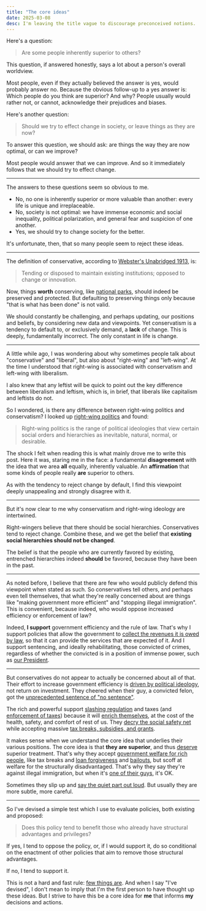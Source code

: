 ```yaml
---
title: "The core ideas"
date: 2025-03-08
desc: I'm leaving the title vague to discourage preconceived notions.
---
```


Here's a question:

> Are some people inherently superior to others?

This question, if answered honestly, says a lot about a person's overall worldview.

Most people, even if they actually believed the answer is yes, would probably answer no. Because the obvious follow-up to a yes answer is: Which people do you think are superior? And why? People usually would rather not, or cannot, acknowledge their prejudices and biases.

Here's another question:

> Should we try to effect change in society, or leave things as they are now?

To answer this question, we should ask: are things the way they are now optimal, or can we improve?

Most people would answer that we can improve. And so it immediately follows that we should try to effect change.

---

The answers to these questions seem so obvious to me.

- No, no one is inherently superior or more valuable than another: every life is unique and irreplaceable.
- No, society is not optimal: we have immense economic and social inequality, political polarization, and general fear and suspicion of one another.
- Yes, we should try to change society for the better.

It's unfortunate, then, that so many people seem to reject these ideas.

---

The definition of conservative, according to [Webster's Unabridged 1913][webster], is:

> Tending or disposed to maintain existing institutions; opposed to change or innovation.

Now, things **worth** conserving, like [national parks][parks], should indeed be preserved and protected. But defaulting to preserving things only because "that is what has been done" is not valid.

We should constantly be challenging, and perhaps updating, our positions and beliefs, by considering new data and viewpoints. Yet conservatism is a tendency to default to, or exclusively demand, a **lack** of change. This is deeply, fundamentally incorrect. The only constant in life is change.

---

A little while ago, I was wondering about why sometimes people talk about "conservative" and "liberal", but also about "right-wing" and "left-wing". At the time I understood that right-wing is associated with conservatism and left-wing with liberalism.

I also knew that any leftist will be quick to point out the key difference between liberalism and leftism, which is, in brief, that liberals like capitalism and leftists do not.

So I wondered, is there any difference between right-wing politics and conservatism? I looked up [right-wing politics][rightwing] and found:

> Right-wing politics is the range of political ideologies that view certain social orders and hierarchies as inevitable, natural, normal, or desirable.

The shock I felt when reading this is what mainly drove me to write this post. Here it was, staring me in the face: a fundamental **disagreement** with the idea that we area **all** equally, inherently valuable. An **affirmation** that some kinds of people really **are** superior to others.

As with the tendency to reject change by default, I find this viewpoint deeply unappealing and strongly disagree with it.

---

But it's now clear to me why conservatism and right-wing ideology are intertwined.

Right-wingers believe that there should be social hierarchies. Conservatives tend to reject change. Combine these, and we get the belief that **existing social hierarchies should not be changed**.

The belief is that the people who are currently favored by existing, entrenched hierarchies indeed **should** be favored, because they have been in the past.

---

As noted before, I believe that there are few who would publicly defend this viewpoint when stated as such. So conservatives tell others, and perhaps even tell themselves, that what they're really concerned about are things like "making government more efficient" and "stopping illegal immigration". This is convenient, because indeed, who would oppose increased efficiency or
enforcement of law?

Indeed, **I support** government efficiency and the rule of law. That's why I support policies that allow the government to [collect the revenues it is owed by law][irs], so that it can provide the services that are expected of it. And I support sentencing, and ideally rehabilitating, those convicted of crimes, regardless of whether the convicted is in a position of immense power, such as [our President][felon].

---

But conservatives do not appear to actually be concerned about all of that. Their effort to increase government efficiency is [driven by political ideology][doge], not return on investment. They cheered when their guy, a convicted felon, got the [unprecedented sentence of "no sentence"][discharge].

The rich and powerful support [slashing regulation][regulation10to1] and taxes (and [enforcement of taxes][irscut]) because it will [enrich themselves][trumptaxcut], at the cost of the health, safety, and comfort of rest of us. They [decry the social safety net][elonsocsecponzi]  while accepting massive [tax breaks, subsidies, and grants][spacexfedfunding].

It makes sense when we understand the core idea that underlies their various positions. The core idea is that **they are superior**, and thus [deserve][karma] superior treatment. That's why they accept [government welfare for rich people][drking], like tax breaks and [loan forgiveness][ppptweet] and [bailouts][tbtf], but scoff at welfare for the structurally disadvantaged. That's why they say they're against illegal immigration, but when it's [one of their guys][elonworkvisa], it's OK.

Sometimes they slip up and [say the quiet part out loud][needhurt]. But usually they are more subtle, more careful.

---

So I've devised a simple test which I use to evaluate policies, both existing and proposed:

> Does this policy tend to benefit those who already have structural advantages and privileges?

If yes, I tend to oppose the policy, or, if I would support it, do so conditional on the enactment of other policies that aim to remove those structural advantages.

If no, I tend to support it.

This is not a hard and fast rule: [few things are][moderation]. And when I say "I've devised", I don't mean to imply that I'm the first person to have thought up these ideas. But I strive to have this be a core idea for **me** that informs **my** decisions and actions.

[discharge]: https://www.politico.com/news/2025/01/10/trump-unconditional-discharge-sentencing-what-that-means-00197500
[doge]: https://www.r-bloggers.com/2025/02/political-ideology-and-doge-layoffs/
[drking]: https://cityobservatory.org/dr-king-socialism-for-the-rich-and-rugged-free-enterprise-capitalism-for-the-poor/
[elonsocsecponzi]: https://www.msnbc.com/opinion/msnbc-opinion/social-security-musk-trump-cuts-fraud-ponzi-rcna194556
[elonworkvisa]: https://www.washingtonpost.com/business/2024/10/26/elon-musk-immigration-status/
[felon]: https://apnews.com/article/trump-trial-deliberations-jury-testimony-verdict-85558c6d08efb434d05b694364470aa0
[irs]: https://news.harvard.edu/gazette/story/2023/07/turns-out-irs-audits-of-wealthy-offer-terrific-return-on-investment-for-taxpayers/
[irscut]: https://apnews.com/article/irs-doge-layoffs-tax-season-0659e4b439400bf66023273f6a532fa0
[karma]: /posts/karma/
[moderation]: /posts/moderation/
[needhurt]: https://www.vox.com/policy-and-politics/2019/1/8/18173678/trump-shutdown-voter-florida
[parks]: https://apnews.com/article/trump-national-park-firings-doge-grand-teton-baedee0a748a6374eafb6f95aac5dadc
[ppptweet]: https://www.forbes.com/sites/nicholasreimann/2022/08/27/white-house-topped-twitter-by-trolling-gop-on-loan-forgiveness/
[regulation10to1]: https://natlawreview.com/article/president-trump-issues-new-10-1-deregulation-order
[rightwing]: https://en.wikipedia.org/wiki/Right-wing_politics
[spacexfedfunding]: https://www.washingtonpost.com/technology/interactive/2025/elon-musk-business-government-contracts-funding/
[tbtf]: https://en.wikipedia.org/wiki/Too_big_to_fail
[trumptaxcut]: https://www.cbpp.org/research/federal-tax/the-2017-trump-tax-law-was-skewed-to-the-rich-expensive-and-failed-to-deliver
[webster]: https://jsomers.net/blog/dictionary
